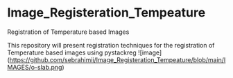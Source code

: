# Image_Registeration_Tempeature

Registration of Temperature based Images

This repository will present registration techniques for the registration of Temperature based images using pystackreg
![image] (https://github.com/sebrahimii/Image_Registeration_Tempeature/blob/main/IMAGES/o-slab.png)

